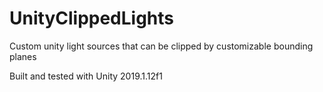 # UnityClippedLights
Custom unity light sources that can be clipped by customizable bounding planes

Built and tested with Unity 2019.1.12f1
